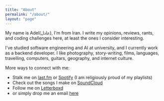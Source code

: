 ```yaml
---
title: "About"
permalink: "/about/"
layout: "page"
---
```


My name is Adel(عادل), I'm from Iran. I write my opinions, reviews, rants, and coding challenges here, at least the ones I consider interesting.

I've studied software engineering and AI at university, and I currently work as a backend developer. I like photography, story-writing, films, languages, travelling, computers, guitars, geography, and internet culture.

More ways to connect with me:
- Stalk me on [last.fm](https://www.last.fm/user/thenitwit) or [Spotify](https://open.spotify.com/user/snhhslm7730g4xp9rg4lwbi9r) (I am religiously proud of my playlists)
- Check out the songs I make on [SoundCloud](https://soundcloud.com/thenitwit)
- Follow me on [Letterboxd](https://letterboxd.com/adel_bordbari/)
- or simply drop me an email [here](mailto:bordbariadel@gmail.com)
